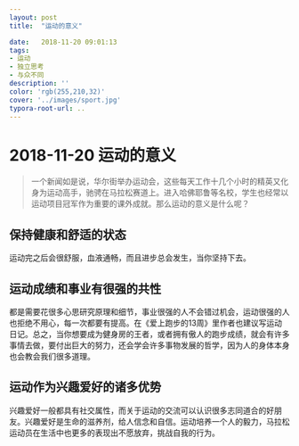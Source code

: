 ```yaml
---
layout: post
title:  "运动的意义"

date:   2018-11-20 09:01:13
tags:
- 运动
- 独立思考
- 与众不同
description: ''
color: 'rgb(255,210,32)'
cover: '../images/sport.jpg'
typora-root-url: ..
---
```


# 2018-11-20 运动的意义

> 一个新闻如是说，华尔街举办运动会，这些每天工作十几个小时的精英又化身为运动高手，驰骋在马拉松赛道上。进入哈佛耶鲁等名校，学生也经常以运动项目冠军作为重要的课外成就。那么运动的意义是什么呢？

## 保持健康和舒适的状态
运动完之后会很舒服，血液通畅，而且进步总会发生，当你坚持下去。

## 运动成绩和事业有很强的共性
都是需要花很多心思研究原理和细节，事业很强的人不会错过机会，运动很强的人也拒绝不用心，每一次都要有提高。在《爱上跑步的13周》里作者也建议写运动日记。总之，当你想要成为健身房的王者，或者拥有傲人的跑步成绩，就会有许多事情去做，要付出巨大的努力，还会学会许多事物发展的哲学，因为人的身体本身也会教会我们很多道理。

## 运动作为兴趣爱好的诸多优势
兴趣爱好一般都具有社交属性，而关于运动的交流可以认识很多志同道合的好朋友。兴趣爱好是生命的滋养剂，给人信念和自信。运动培养一个人的毅力，马拉松运动员在生活中也更多的表现出不愿放弃，挑战自我的行为。
